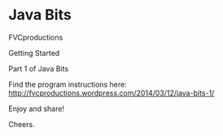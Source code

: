 Java Bits
=========

FVCproductions

Getting Started

Part 1 of Java Bits

Find the program instructions here: http://fvcproductions.wordpress.com/2014/03/12/java-bits-1/

Enjoy and share!

Cheers.

